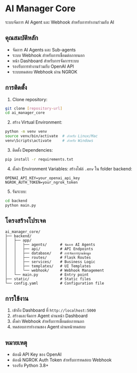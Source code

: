# AI Manager Core

ระบบจัดการ AI Agent และ Webhook สำหรับการทำงานร่วมกับ AI

## คุณสมบัติหลัก
- จัดการ AI Agents และ Sub-agents
- ระบบ Webhook สำหรับการเชื่อมต่อภายนอก
- หน้า Dashboard สำหรับการจัดการระบบ
- รองรับการทำงานร่วมกับ OpenAI API
- ระบบทดสอบ Webhook ผ่าน NGROK

## การติดตั้ง

1. Clone repository:
```bash
git clone [repository-url]
cd ai_manager_core
```

2. สร้าง Virtual Environment:
```bash
python -m venv venv
source venv/bin/activate  # สำหรับ Linux/Mac
venv\Scripts\activate     # สำหรับ Windows
```

3. ติดตั้ง Dependencies:
```bash
pip install -r requirements.txt
```

4. ตั้งค่า Environment Variables:
สร้างไฟล์ `.env` ใน folder backend:
```
OPENAI_API_KEY=your_openai_api_key
NGROK_AUTH_TOKEN=your_ngrok_token
```

5. รันระบบ:
```bash
cd backend
python main.py
```

## โครงสร้างโปรเจค
```
ai_manager_core/
├── backend/
│   ├── app/
│   │   ├── agents/      # จัดการ AI Agents
│   │   ├── api/         # API Endpoints
│   │   ├── database/    # การจัดการฐานข้อมูล
│   │   ├── routes/      # Flask Routes
│   │   ├── services/    # Business Logic
│   │   ├── templates/   # UI Templates
│   │   └── webhook/     # Webhook Management
│   └── main.py          # Entry point
├── static/              # Static files
└── config.yaml          # Configuration file
```

## การใช้งาน
1. เข้าถึง Dashboard ที่ `http://localhost:5000`
2. สร้างและจัดการ Agent ผ่านหน้า Dashboard
3. ตั้งค่า Webhook สำหรับการเชื่อมต่อภายนอก
4. ทดสอบการทำงานของ Agent ผ่านหน้าทดสอบ

## หมายเหตุ
- ต้องมี API Key ของ OpenAI
- ต้องมี NGROK Auth Token สำหรับการทดสอบ Webhook
- รองรับ Python 3.8+